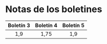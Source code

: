# Notas de los boletines
|Boletín 3      |Boletín 4      | Boletín 5     |
|:-------------:|:-------------:|:-------------:|
|1,9            |1,75           |1,9            |
